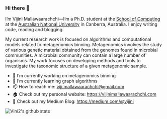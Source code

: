 ### Hi there 👋

I’m Vijini Mallawaarachchi—I’m a Ph.D. student at the [School of Computing](https://cs.anu.edu.au/) at the [Australian National University](https://www.anu.edu.au/) in Canberra, Australia. I enjoy writing code, reading and blogging.

My current research work is focused on algorithms and computational models related to metagenomics binning. Metagenomics involves the study of various genetic material obtained from the genomes found in microbial communities. A microbial community can contain a large number of organisms. My work focuses on developing methods and tools to investigate the taxonomic structure of a given metagenomic sample.

- 🔭 I’m currently working on metagenomics binning
- 🌱 I’m currently learning graph algorithms
- 📫 How to reach me: viji.mallawaarachchi@gmail.com
- 🏠 Check out my personal website: https://vijinimallawaarachchi.com
- 📝 Check out my Medium Blog: https://medium.com/@vijini

![Vini2's github stats](https://github-readme-stats.vercel.app/api?username=Vini2&show_icons=true&theme=buefy)

<!--
**Vini2/Vini2** is a ✨ _special_ ✨ repository because its `README.md` (this file) appears on your GitHub profile.

Here are some ideas to get you started:

-->

